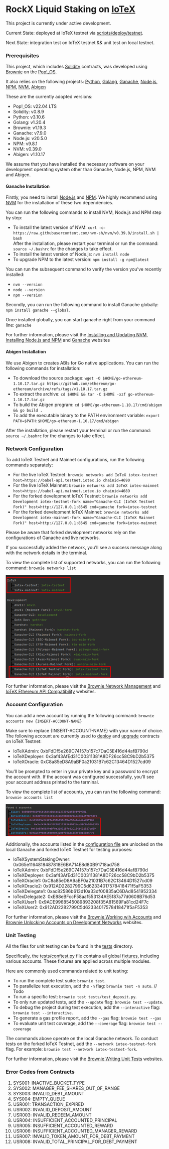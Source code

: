 # RockX Liquid Staking on [IoTeX](https://stake.IOTX.io/)
This project is currently under active development.

Current State: deployed at IoTeX testnet via [scripts/deploy/testnet](https://github.com/RockX-SG/uniiotx/blob/main/scripts/deploy/testnet.py).

Next State:  integration test on IoTeX testnet && unit test on local testnet.

### Prerequisites
This project, which includes [Solidity](https://soliditylang.org/) contracts, was developed using [Brownie](https://github.com/eth-brownie/brownie) on the [Pop!_OS](https://pop.system76.com/).

It also relies on the following projects:
[Python](https://www.python.org/), [Golang](https://go.dev/), [Ganache](https://github.com/trufflesuite/ganache), [Node.js](https://nodejs.org/en), [NPM](https://www.npmjs.com/), [NVM](https://github.com/nvm-sh/nvm), 
[Abigen](https://github.com/ethereum/go-ethereum/tree/master/cmd/abigen)

These are the currently adopted versions:
- Pop!_OS: v22.04 LTS
- Solidity: v0.8.9
- Python: v3.10.6
- Golang: v1.20.4
- Brownie: v1.19.3
- Ganache: v7.9.0
- Node.js: v20.5.0
- NPM: v9.8.1
- NVM: v0.39.0
- Abigen: v1.10.17

We assume that you have installed the necessary software on your development operating system other than 
Ganache, Node.js, NPM, NVM and Abigen.

#### Ganache Installation
Firstly, you need to install [Node.js](https://nodejs.org/en) and [NPM](https://www.npmjs.com/). We highly recommend using
[NVM](https://github.com/nvm-sh/nvm) for the installation of these two dependencies. 

You can run the following commands to install NVM, Node.js and NPM step by step:
- To install the latest version of NVM: `curl -o- https://raw.githubusercontent.com/nvm-sh/nvm/v0.39.0/install.sh | bash`<br>
After the installation, please restart your terminal or run the command: `source ~/.bashrc` for the changes to take effect.
- To install the latest version of Node.js: `nvm install node`
- To upgrade NPM to the latest version: `npm install -g npm@latest`

You can run the subsequent command to verify the version you've recently installed:
  - `nvm --version`
  - `node --version`
  - `npm --version`

Secondly, you can run the following command to install Ganache globally: `npm install ganache --global`.

Once installed globally, you can start ganache right from your command line: `ganache`

For further information, please visit the [Installing and Updating NVM](https://github.com/nvm-sh/nvm#installing-and-updating), 
[Installing Node.js and NPM](https://docs.npmjs.com/downloading-and-installing-node-js-and-npm) and 
[Ganache](https://github.com/trufflesuite/ganache) websites 

#### Abigen Installation
We use Abigen to creates ABIs for Go native applications. You can run the following commands for installation:
- To download the source package: `wget -O $HOME/go-ethereum-1.10.17.tar.gz https://github.com/ethereum/go-ethereum/archive/refs/tags/v1.10.17.tar.gz`
- To extract the archive: `cd $HOME && tar -C $HOME -xzf go-ethereum-1.10.17.tar.gz`
- To build the Abigen program: `cd $HOME/go-ethereum-1.10.17/cmd/abigen && go build .`
- To add the executable binary to the PATH environment variable: `export PATH=$PATH:$HOME/go-ethereum-1.10.17/cmd/abigen`

After the installation, please restart your terminal or run the command: `source ~/.bashrc` for the changes to take effect.

### Network Configuration
To add IoTeX Testnet and Mainnet configurations, run the following commands separately:

- For the live IoTeX Testnet: `brownie networks add IoTeX iotex-testnet host=https://babel-api.testnet.iotex.io chainid=4690`
- For the live IoTeX Mainnet: `brownie networks add IoTeX iotex-mainnet host=https://babel-api.mainnet.iotex.io chainid=4689`
- For the forked development IoTeX Testnet: `brownie networks add Development iotex-testnet-fork name="Ganache-CLI (IoTeX Testnet Fork)" host=http://127.0.0.1:8545 cmd=ganache fork=iotex-testnet `
- For the forked development IoTeX Mainnet: `brownie networks add Development iotex-mainnet-fork name="Ganache-CLI (IoTeX Mainnet Fork)" host=http://127.0.0.1:8545 cmd=ganache fork=iotex-mainnet`

Please be aware that forked development networks rely on the configurations of Ganache and live networks.

If you successfully added the network, you'll see a success message along with the network details in the terminal.

To view the complete list of supported networks, you can run the following command: `brownie networks list`

![network_config](/docs/network_config.png) <br>

For further information, please visit the [Brownie Network Management](https://eth-brownie.readthedocs.io/en/stable/network-management.html#) 
and [IoTeX Ethereum API Compatibility](https://docs.iotex.io/reference/babel-web3-api) websites.

### Account Configuration

You can add a new account by running the following command: `brownie accounts new {INSERT-ACCOUNT-NAME}`

Make sure to replace {INSERT-ACCOUNT-NAME} with your name of choice. The following account are currently used to
[deploy](https://github.com/RockX-SG/uniiotx/blob/main/scripts/deploy/testnet.py) 
and [upgrade](https://github.com/RockX-SG/uniiotx/tree/main/scripts/upgrade) contracts on IoTeX Testnet: 
- IoTeXAdmin: 0xbFdDf5e269C74157b157c7DaC5E416d44afB790d
- IoTeXDeployer: 0x3af43AfEd31C00311381A8DF26cc58C9bD2b5375
- IoTeXOracle: 0xC8a85eD8A9aBF0a21031B7c62C13464D1527cd09

You'll be prompted to enter in your private key and a password to encrypt the account with. If the account was configured successfully,
you'll see your account address printed to the terminal.

To view the complete list of accounts, you can run the following command: `brownie accounts list`

![accounts_list](/docs/accounts_list.png) <br>

Additionally, the accounts listed in the [configuration file](https://github.com/RockX-SG/uniiotx/blob/main/brownie-config.yaml)
are unlocked on the local Ganache and forked IoTeX Testnet for testing purposes:
- IoTeXSystemStakingOwner: 0x065e1164818487818E6BA714E8d80B91718ad758
- IoTeXAdmin: 0xbFdDf5e269C74157b157c7DaC5E416d44afB790d
- IoTeXDeployer: 0x3af43AfEd31C00311381A8DF26cc58C9bD2b5375
- IoTeXOracle1: 0xC8a85eD8A9aBF0a21031B7c62C13464D1527cd09
- IoTeXOracle2: 0x912AD2282799C5d62334017578418471f5aF5353
- IoTeXDelegate1: 0xac82586b613d10a33df00835aC6DAd8541952334  
- IoTexDelegate2: 0xE88eBFccF58aaf553134AE5f87a77d0608B76d53
- IoTeXUser1: 0x9ACE9968545089893208f35A81569Fa81cd24F7c
- IoTeXUser2: 0x912AD2282799C5d62334017578418471f5aF5353

For further information, please visit the [Brownie Working wih Accounts](https://eth-brownie.readthedocs.io/en/stable/core-accounts.html)
and [Brownie Unlocking Accounts on Development Networks](https://eth-brownie.readthedocs.io/en/stable/account-management.html#unlocking-accounts-on-development-networks) websites.

### Unit Testing
All the files for unit testing can be found in the [tests](https://github.com/RockX-SG/uniiotx/tree/main/tests) directory.

Specifically, the [tests/conftest.py](https://github.com/RockX-SG/uniiotx/blob/main/tests/conftest.py) file 
contains all global [fixtures](https://eth-brownie.readthedocs.io/en/stable/tests-pytest-intro.html#fixtures),
including various accounts. These fixtures are applied across multiple modules.

Here are commonly used commands related to unit testing:

- To run the complete test suite: `brownie test`.
- To parallelize test execution, add the `-n` flag: `brownie test -n auto`.  // Todo
- To run a specific test: `brownie test tests/test_deposit.py`.
- To only run updated tests, add the `--update` flag: `brownie test --update`.
- To debug the project during test execution, add the `--interactive` flag: `brownie test --interactive`.
- To generate a gas profile report, add the `--gas` flag: `brownie test --gas`
- To evaluate unit test coverage, add the `--coverage` flag: `brownie test --coverage`

The commands above operate on the local Ganache network. To conduct tests on the forked IoTeX Testnet, 
add the `--network iotex-testnet-fork` flag. For example: `brownie test --network iotex-testnet-fork`.

For further information, please visit the [Brownie Writing Unit Tests](https://eth-brownie.readthedocs.io/en/stable/tests-pytest-intro.html) websites.

### Error Codes from Contracts
1. SYS001: INACTIVE_BUCKET_TYPE
1. SYS002: MANAGER_FEE_SHARES_OUT_OF_RANGE
1. SYS003: INVALID_DEBT_AMOUNT
1. SYS004: EMPTY_QUEUE
1. USR001: TRANSACTION_EXPIRED
1. USR002: INVALID_DEPOSIT_AMOUNT
1. USR003: INVALID_REDEEM_AMOUNT
1. USR004: INSUFFICIENT_ACCOUNTED_PRINCIPAL
1. USR005: INSUFFICIENT_ACCOUNTED_REWARD
1. USR006: INSUFFICIENT_ACCOUNTED_MANAGER_REWARD 
1. USR007: INVALID_TOKEN_AMOUNT_FOR_DEBT_PAYMENT
1. USR008: INVALID_TOTAL_PRINCIPAL_FOR_DEBT_PAYMENT

